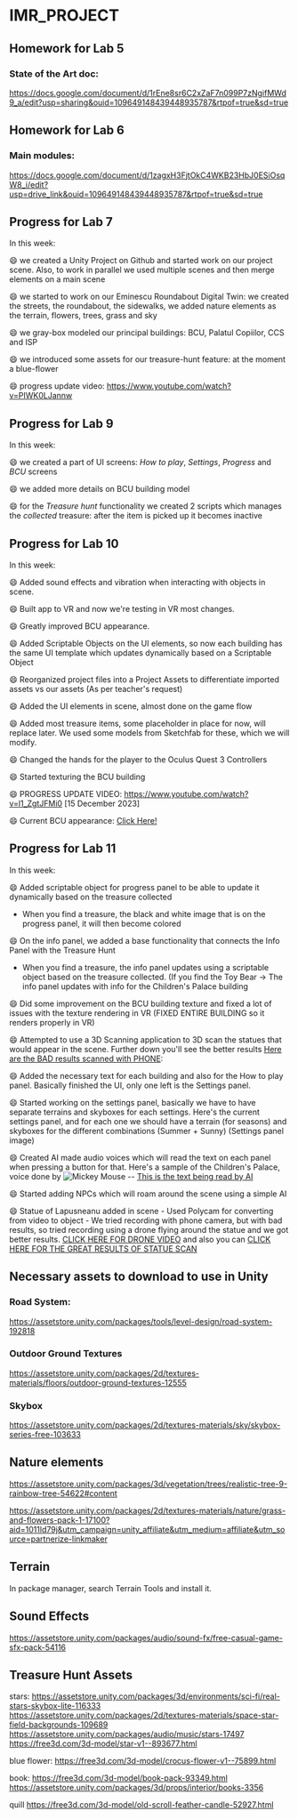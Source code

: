 # IMR_PROJECT

## Homework for Lab 5

### State of the Art doc:

https://docs.google.com/document/d/1rEne8sr6C2xZaF7n099P7zNgifMWd9_a/edit?usp=sharing&ouid=109649148439448935787&rtpof=true&sd=true 


## Homework for Lab 6

### Main modules:

https://docs.google.com/document/d/1zagxH3FjtOkC4WKB23HbJ0ESiOsqW8_i/edit?usp=drive_link&ouid=109649148439448935787&rtpof=true&sd=true  


## Progress for Lab 7

In this week:

:smile: we created a Unity Project on Github and started work on our project scene. Also, to work in parallel we used multiple scenes and then merge elements on a main scene

:smile: we started to work on our Eminescu Roundabout Digital Twin: we created the streets, the roundabout, the sidewalks, we added nature elements as the terrain, flowers, trees, grass and sky

:smile: we gray-box modeled our principal buildings: BCU, Palatul Copiilor, CCS and ISP

:smile: we introduced some assets for our treasure-hunt feature: at the moment a blue-flower 

:smile: progress update video: https://www.youtube.com/watch?v=PIWK0LJannw


## Progress for Lab 9

In this week:

:smile: we created a part of UI screens: *How to play*, *Settings*, *Progress* and *BCU* screens

:smile: we added more details on BCU building model

:smile: for the *Treasure hunt* functionality we created 2 scripts which manages the *collected* treasure: after the item is picked up it becomes inactive


## Progress for Lab 10

In this week:

:smile: Added sound effects and vibration when interacting with objects in scene.

:smile: Built app to VR and now we're testing in VR most changes.

:smile: Greatly improved BCU appearance.

:smile: Added Scriptable Objects on the UI elements, so now each building has the same UI template which updates dynamically based on a Scriptable Object

:smile: Reorganized project files into a Project Assets to differentiate imported assets vs our assets (As per teacher's request)

:smile: Added the UI elements in scene, almost done on the game flow

:smile: Added most treasure items, some placeholder in place for now, will replace later. We used some models from Sketchfab for these, which we will modify.

:smile: Changed the hands for the player to the Oculus Quest 3 Controllers

:smile: Started texturing the BCU building

:smile: PROGRESS UPDATE VIDEO: https://www.youtube.com/watch?v=l1_ZgtJFMi0 \[15 December 2023]

:smile: Current BCU appearance: [Click Here!](https://imgur.com/LUyghTV) 

## Progress for Lab 11

In this week:

:smile: Added scriptable object for progress panel to be able to update it dynamically based on the treasure collected 

- When you find a treasure, the black and white image that is on the progress panel, it will then become colored

:smile: On the info panel, we added a base functionality that connects the Info Panel with the Treasure Hunt

- When you find a treasure, the info panel updates using a scriptable object based on the treasure collected. (If you find the Toy Bear -> The info panel updates with info for the Children's Palace building

:smile: Did some improvement on the BCU building texture and fixed a lot of issues with the texture rendering in VR (FIXED ENTIRE BUILDING so it renders properly in VR)

:smile: Attempted to use a 3D Scanning application to 3D scan the statues that would appear in the scene. Further down you'll see the better results [Here are the BAD results scanned with PHONE](https://imgur.com/a/fUoH7QA):

:smile: Added the necessary text for each building and also for the How to play panel. Basically finished the UI, only one left is the Settings panel.

:smile: Started working on the settings panel, basically we have to have separate terrains and skyboxes for each settings. Here's the current settings panel, and for each one we should have a terrain (for seasons) and skyboxes for the different combinations (Summer + Sunny) (Settings panel image)

:smile: Created AI made audio voices which will read the text on each panel when pressing a button for that. Here's a sample of the Children's Palace, voice done by ![Mickey Mouse](https://github.com/pal-Alexandra/IMR_PROJECT/assets/100302933/6043c88b-325e-43b5-8170-7452057765b4) -- [This is the text being read by AI](https://imgur.com/a/YLp01XY)

:smile: Started adding NPCs which will roam around the scene using a simple AI

:smile: Statue of Lapusneanu added in scene - Used Polycam for converting from video to object - We tried recording with phone camera, but with bad results, so tried recording using a drone flying around the statue and we got better results. [CLICK HERE FOR DRONE VIDEO](https://www.youtube.com/watch?v=RgTpxKZPw5s) and also you can [CLICK HERE FOR THE GREAT RESULTS OF STATUE SCAN](https://imgur.com/a/S9TkYHk)

## Necessary assets to download to use in Unity

### Road System:

https://assetstore.unity.com/packages/tools/level-design/road-system-192818

### Outdoor Ground Textures

https://assetstore.unity.com/packages/2d/textures-materials/floors/outdoor-ground-textures-12555

### Skybox

https://assetstore.unity.com/packages/2d/textures-materials/sky/skybox-series-free-103633

## Nature elements

https://assetstore.unity.com/packages/3d/vegetation/trees/realistic-tree-9-rainbow-tree-54622#content

https://assetstore.unity.com/packages/2d/textures-materials/nature/grass-and-flowers-pack-1-17100?aid=1011ld79j&utm_campaign=unity_affiliate&utm_medium=affiliate&utm_source=partnerize-linkmaker

## Terrain

In package manager, search Terrain Tools and install it.

## Sound Effects

https://assetstore.unity.com/packages/audio/sound-fx/free-casual-game-sfx-pack-54116

## Treasure Hunt Assets

stars:
https://assetstore.unity.com/packages/3d/environments/sci-fi/real-stars-skybox-lite-116333
https://assetstore.unity.com/packages/2d/textures-materials/space-star-field-backgrounds-109689
https://assetstore.unity.com/packages/audio/music/stars-17497
https://free3d.com/3d-model/star-v1--893677.html

blue flower:
https://free3d.com/3d-model/crocus-flower-v1--75899.html

book:
https://free3d.com/3d-model/book-pack-93349.html
https://assetstore.unity.com/packages/3d/props/interior/books-3356

quill
https://free3d.com/3d-model/old-scroll-feather-candle-52927.html



